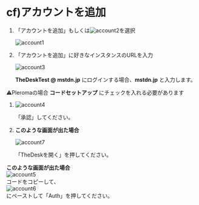 # cf\)アカウントを追加

1. 「アカウントを追加」もしくは![account2](https://dl.thedesk.top/media/account2.PNG)を選択

   ![account1](https://dl.thedesk.top/media/account1.PNG)

2. 「アカウントを追加」に好きなインスタンスのURLを入力

   ![account3](https://dl.thedesk.top/media/account3.PNG)

   **TheDeskTest @ mstdn.jp** にログインする場合、**mstdn.jp** と入力します。

⚠️Pleromaの場合 **コードセットアップ** にチェックを入れる必要があります

1. ![account4](https://dl.thedesk.top/media/account4.PNG)  

   「承認」してください。 

2. **このような画面が出た場合**  

   ![account7](https://dl.thedesk.top/media/account7.PNG)  

   「TheDeskを開く」を押してください。 

**このような画面が出た場合**  
![account5](https://dl.thedesk.top/media/account5.PNG)  
コードをコピーして、  
![account6](https://dl.thedesk.top/media/account6.PNG)  
にペーストして「Auth」を押してください。

